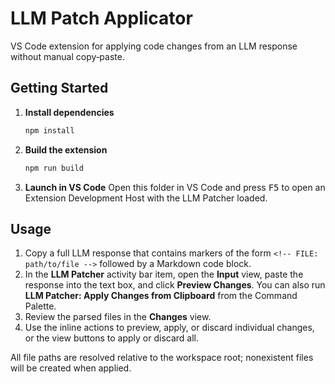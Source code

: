 # LLM Patch Applicator

VS Code extension for applying code changes from an LLM response without manual copy‑paste.

## Getting Started

1. **Install dependencies**
   ```bash
   npm install
   ```
2. **Build the extension**
   ```bash
   npm run build
   ```
3. **Launch in VS Code**
   Open this folder in VS Code and press <kbd>F5</kbd> to open an Extension Development Host with the LLM Patcher loaded.

## Usage

1. Copy a full LLM response that contains markers of the form `<!-- FILE: path/to/file -->` followed by a Markdown code block.
2. In the **LLM Patcher** activity bar item, open the **Input** view, paste the response into the text box, and click **Preview Changes**. You can also run **LLM Patcher: Apply Changes from Clipboard** from the Command Palette.
3. Review the parsed files in the **Changes** view.
4. Use the inline actions to preview, apply, or discard individual changes, or the view buttons to apply or discard all.

All file paths are resolved relative to the workspace root; nonexistent files will be created when applied.


